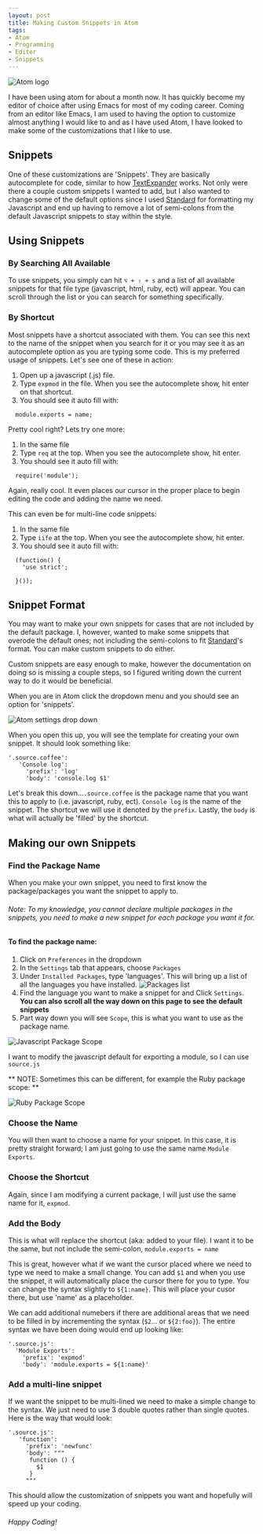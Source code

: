 ```yaml
---
layout: post
title: Making Custom Snippets in Atom
tags:
- Atom
- Programming
- Editor
- Snippets
---
```

![Atom logo](./assets/images/atom-custom-snippets/atom-custom-snippets.png)
<br>

I have been using atom for about a month now. It has quickly become my editor of choice after using Emacs for most of my coding career. Coming from an editor like Emacs, I am used to having the option to customize almost anything I would like to and as I have used Atom, I have looked to make some of the customizations that I like to use.

## Snippets
One of these customizations are 'Snippets'. They are basically autocomplete for code, similar to how [TextExpander](http://textexpander.com) works. Not only were there a couple custom snippets I wanted to add, but I also wanted to change some of the default options since I used [Standard](http://standardjs.com/) for formatting my Javascript and end up having to remove a lot of semi-colons from the default Javascript snippets to stay within the style.

## Using Snippets

### By Searching All Available
To use snippets, you simply can hit `⌥ + ⇧ + s` and a list of all available snippets for that file type (javascript, html, ruby, ect) will appear. You can scroll through the list or you can search for something specifically.

### By Shortcut
Most snippets have a shortcut associated with them. You can see this next to the name of the snippet when you search for it or you may see it as an autocomplete option as you are typing some code. This is my preferred usage of snippets. Let's see one of these in action:
1) Open up a javascript (.js) file.
2) Type `expmod` in the file. When you see the autocomplete show, hit enter on that shortcut.
3) You should see it auto fill with:
  ```
    module.exports = name;
  ```

Pretty cool right? Lets try one more:
1) In the same file
2) Type `req` at the top. When you see the autocomplete show, hit enter.
3) You should see it auto fill with:
  ```
    require('module');
  ```

Again, really cool. It even places our cursor in the proper place to begin editing the code and adding the name we need.

This can even be for multi-line code snippets:  

1) In the same file
2) Type `iife` at the top. When you see the autocomplete show, hit enter.
3) You should see it auto fill with:

```
  (function() {
    'use strict';

  }());
```

## Snippet Format

You may want to make your own snippets for cases that are not included by the default package. I, however, wanted to make some snippets that overode the default ones; not including the semi-colons to fit [Standard](http://standardjs.com/)'s format. You can make custom snippets to do either.

Custom snippets are easy enough to make, however the documentation on doing so is missing a couple steps, so I figured writing down the current way to do it would be beneficial.

When you are in Atom click the dropdown menu and you should see an option for 'snippets'.

![Atom settings drop down](./assets/images/atom-custom-snippets/drop-down.png)

When you open this up, you will see the template for creating your own snippet. It should look something like:

```
'.source.coffee':
   'Console log':
     'prefix': 'log'
     'body': 'console.log $1'
```

Let's break this down...`.source.coffee` is the package name that you want this to apply to (i.e. javascript, ruby, ect). `Console log` is the name of the snippet. The shortcut we will use it denoted by the `prefix`. Lastly, the `body` is what will actually be 'filled' by the shortcut.

## Making our own Snippets

### Find the Package Name
When you make your own snippet, you need to first know the package/packages you want the snippet to apply to.

###### Note: To my knowledge, you cannot declare multiple packages in the snippets, you need to make a new snippet for each package you want it for.

#### To find the package name:

1) Click on `Preferences` in the dropdown
2) In the `Settings` tab that appears, choose `Packages`
3) Under `Installed Packages`, type 'languages'. This will bring up a list of all the languages you have installed.
![Packages list](./assets/images/atom-custom-snippets/installed-packages.png)
4) Find the language you want to make a snippet for and Click `Settings`. __You can also scroll all the way down on this page to see the default snippets__
5) Part way down you will see `Scope`, this is what you want to use as the package name.

![Javascript Package Scope](./assets/images/atom-custom-snippets/package-js.png)

I want to modify the javascript default for exporting a module, so I can use `source.js`

** NOTE: Sometimes this can be different, for example the Ruby package scope: **

![Ruby Package Scope](./assets/images/atom-custom-snippets/package-ruby.png)

### Choose the Name
You will then want to choose a name for your snippet. In this case, it is pretty straight forward; I am just going to use the same name `Module Exports`.

### Choose the Shortcut
Again, since I am modifying a current package, I will just use the same name for it, `expmod`.

### Add the Body
This is what will replace the shortcut (aka: added to your file). I want it to be the same, but not include the semi-colon, `module.exports = name`

This is great, however what if we want the cursor placed where we need to type we need to make a small change. You can add `$1` and when you use the snippet, it will automatically place the cursor there for you to type. You can change the syntax slightly to `${1:name}`. This will place your cusor there, but use 'name' as a placeholder.

We can add additional numebers if there are additional areas that we need to be filled in by incrementing the syntax (`$2`... or `${2:foo}`). The entire syntax we have been doing would end up looking like:

```
'.source.js':
  'Module Exports':
    'prefix': 'expmod'
    'body': 'module.exports = ${1:name}'
```

### Add a multi-line snippet
If we want the snippet to be multi-lined we need to make a simple change to the syntax. We just need to use 3 double quotes rather than single quotes. Here is the way that would look:

```
'.source.js':
   'function':
     'prefix': 'newfunc'
     'body': """
      function () {
        $1
      }
     """
```

This should allow the customization of snippets you want and hopefully will speed up your coding.

###### Happy Coding!

